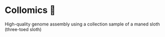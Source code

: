 # Collomics 🦥

High-quality genome assembly using a collection sample of a maned sloth (three-toed sloth) 
